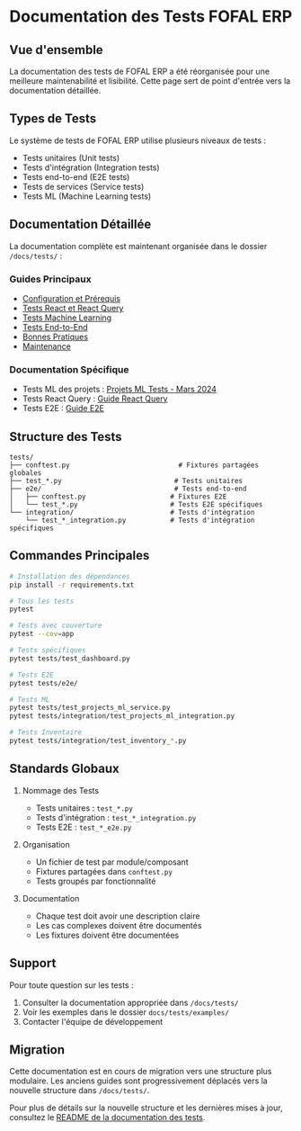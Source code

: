 # Documentation des Tests FOFAL ERP

## Vue d'ensemble

La documentation des tests de FOFAL ERP a été réorganisée pour une meilleure maintenabilité et lisibilité. Cette page sert de point d'entrée vers la documentation détaillée.

## Types de Tests

Le système de tests de FOFAL ERP utilise plusieurs niveaux de tests :

- Tests unitaires (Unit tests)
- Tests d'intégration (Integration tests)
- Tests end-to-end (E2E tests)
- Tests de services (Service tests)
- Tests ML (Machine Learning tests)

## Documentation Détaillée

La documentation complète est maintenant organisée dans le dossier `/docs/tests/` :

### Guides Principaux
- [Configuration et Prérequis](tests/guides/configuration.md)
- [Tests React et React Query](tests/guides/react.md)
- [Tests Machine Learning](tests/guides/ml.md)
- [Tests End-to-End](tests/guides/e2e.md)
- [Bonnes Pratiques](tests/guides/best_practices.md)
- [Maintenance](tests/guides/maintenance.md)

### Documentation Spécifique
- Tests ML des projets : [Projets ML Tests - Mars 2024](modules/projets_ml_tests_mars2024.md)
- Tests React Query : [Guide React Query](guides/typage.md)
- Tests E2E : [Guide E2E](guides/developpement.md)

## Structure des Tests

```
tests/
├── conftest.py                           # Fixtures partagées globales
├── test_*.py                            # Tests unitaires
├── e2e/                                 # Tests end-to-end
│   ├── conftest.py                     # Fixtures E2E
│   └── test_*.py                       # Tests E2E spécifiques
└── integration/                        # Tests d'intégration
    └── test_*_integration.py           # Tests d'intégration spécifiques
```

## Commandes Principales

```bash
# Installation des dépendances
pip install -r requirements.txt

# Tous les tests
pytest

# Tests avec couverture
pytest --cov=app

# Tests spécifiques
pytest tests/test_dashboard.py

# Tests E2E
pytest tests/e2e/

# Tests ML
pytest tests/test_projects_ml_service.py
pytest tests/integration/test_projects_ml_integration.py

# Tests Inventaire
pytest tests/integration/test_inventory_*.py
```

## Standards Globaux

1. Nommage des Tests
   - Tests unitaires : `test_*.py`
   - Tests d'intégration : `test_*_integration.py`
   - Tests E2E : `test_*_e2e.py`

2. Organisation
   - Un fichier de test par module/composant
   - Fixtures partagées dans `conftest.py`
   - Tests groupés par fonctionnalité

3. Documentation
   - Chaque test doit avoir une description claire
   - Les cas complexes doivent être documentés
   - Les fixtures doivent être documentées

## Support

Pour toute question sur les tests :
1. Consulter la documentation appropriée dans `/docs/tests/`
2. Voir les exemples dans le dossier `docs/tests/examples/`
3. Contacter l'équipe de développement

## Migration

Cette documentation est en cours de migration vers une structure plus modulaire. Les anciens guides sont progressivement déplacés vers la nouvelle structure dans `/docs/tests/`.

Pour plus de détails sur la nouvelle structure et les dernières mises à jour, consultez le [README de la documentation des tests](tests/README.md).
